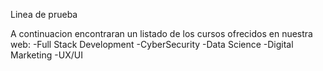 Linea de prueba

A continuacion encontraran un listado de los cursos ofrecidos en nuestra web:
-Full Stack Development
-CyberSecurity
-Data Science
-Digital Marketing
-UX/UI

